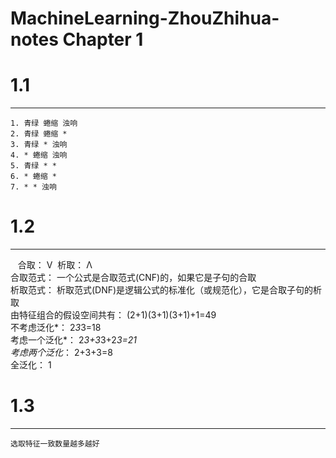 # MachineLearning-ZhouZhihua-notes Chapter 1

# 1.1  
------  
    1. 青绿 蜷缩 浊响  
    2. 青绿 蜷缩 *  
    3. 青绿 * 浊响  
    4. * 蜷缩 浊响  
    5. 青绿 * *  
    6. * 蜷缩 *  
    7. * * 浊响  

# 1.2  
------  
    合取： Ⅴ  析取： Λ  
    合取范式： 一个公式是合取范式(CNF)的，如果它是子句的合取  
    析取范式： 析取范式(DNF)是逻辑公式的标准化（或规范化），它是合取子句的析取  
    由特征组合的假设空间共有： (2+1)(3+1)(3+1)+1=49  
    不考虑泛化*： 2*3*3=18  
    考虑一个泛化*： 2*3+3*3+2*3=21  
    考虑两个泛化*： 2+3+3=8  
    全泛化： 1

# 1.3  
------
    选取特征一致数量越多越好  
